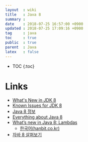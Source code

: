 ```yaml
---
layout  : wiki
title   : Java 8
summary : 
date    : 2018-07-25 16:57:00 +0900
updated : 2018-07-25 17:09:16 +0900
tag     : java
toc     : true
public  : true
parent  : Java
latex   : false
---
```

* TOC
{:toc}

# Links

* [What's New in JDK 8](http://www.oracle.com/technetwork/java/javase/8-whats-new-2157071.html )
* [Known Issues for JDK 8](http://www.oracle.com/technetwork/java/javase/8-known-issues-2157115.html )
* [Java 8 정보](https://www.java.com/ko/download/faq/java8.xml )
* [Everything about Java 8](http://www.techempower.com/blog/2013/03/26/everything-about-java-8/ )
* [What’s new in Java 8: Lambdas](https://www.oreilly.com/learning/whats-new-in-java-8-lambdas )
    * [한국어(hanbit.co.kr)](http://www.hanbit.co.kr/channel/category/category_view.html?cms_code=CMS2597357572&cate_cd= )
* [자바 8 살펴보기](http://www.moreagile.net/2014/04/AllAboutJava8.html )
